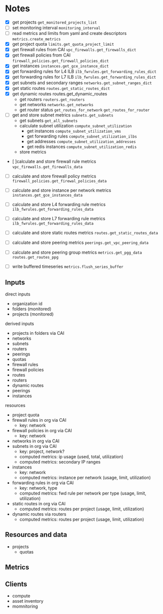 # Notes

- [x] get projects
  `get_monitored_projects_list`
- [ ] set monitoring interval
  `monitoring_interval`
- [ ] read metrics and limits from yaml and create descriptors
  `metrics.create_metrics`
- [x] get project quota
  `limits.get_quota_project_limit`
- [x] get firewall rules from CAI
  `vpc_firewalls.get_firewalls_dict`
- [x] get firewall policies from CAI
  `firewall_policies.get_firewall_policies_dict`
- [x] get instances
  `instances.get_gce_instance_dict`
- [x] get forwarding rules for L4 ILB
  `ilb_fwrules.get_forwarding_rules_dict`
- [x] get forwarding rules for L7 ILB
  `ilb_fwrules.get_forwarding_rules_dict`
- [x] get subnets and secondary ranges
  `networks.get_subnet_ranges_dict`
- [x] get static routes
  `routes.get_static_routes_dict`
- [x] get dynamic routes
  routes.get_dynamic_routes
  - get routers
    `routers.get_routers`
  - get networks
    `networks.get_networks`
  - get router status
    `get_routes_for_network`
    `get_routes_for_router`
- [ ] get and store subnet metrics
  `subnets.get_subnets`
  - get subnets
    `get_all_subnets`
  - calculate subnet utilization
    `compute_subnet_utilization`
    - get instances
      `compute_subnet_utilization_vms`
    - get forwarding rules
      `compute_subnet_utilization_ilbs`
    - get addresses
      `compute_subnet_utilization_addresses`
    - get redis instances
      `compute_subnet_utilization_redis`
  - store metrics
- [ ]calculate and store firewall rule metrics
  `vpc_firewalls.get_firewalls_data`
- [ ] calculate and store firewall policy metrics
  `firewall_policies.get_firewal_policies_data`
- [ ] calculate and store instance per network metrics
  `instances.get_gce_instances_data`
- [ ] calculate and store L4 forwarding rule metrics
  `ilb_fwrules.get_forwarding_rules_data`
- [ ] calculate and store L7 forwarding rule metrics
  `ilb_fwrules.get_forwarding_rules_data`
- [ ] calculate and store static routes metrics
  `routes.get_static_routes_data`
- [ ] calculate and store peering metrics
  `peerings.get_vpc_peering_data`
- [ ] calculate and store peering group metrics
  `metrics.get_pgg_data`
  `routes.get_routes_ppg`
- [ ] write buffered timeseries
  `metrics.flush_series_buffer`


## Inputs

direct inputs

- organization id
- folders (monitored)
- projects (monitored)

derived inputs

- projects in folders via CAI
- networks
- subnets
- routers
- peerings
- quotas
- firewall rules
- firewall policies
- routes
- routers
- dynamic routes
- peerings
- instances

resources

- project quota
- firewall rules in org via CAI
  - key: network
- firewall policies in org via CAI
  - key: network
- networks in org via CAI
- subnets in org via CAI
  - key: project, network?
  - computed metrics: ip usage (used, total, utilization)
  - computed metrics: secondary IP ranges
- instances
  - key: network
  - computed metrics: instance per network (usage, limit, utilization)
- forwarding rules in org via CAI
  - key: network, type
  - computed metrics: fwd rule per network per type (usage, limit, utilization)
- static routes in org via CAI
  - computed metrics: routes per project (usage, limit, utilization)
- dynamic routes via routers
  - computed metrics: routes per project (usage, limit, utilization)



## Resources and data

- projects
  - quotas


## Metrics


## Clients

- compute
- asset inventory
- momnitoring


